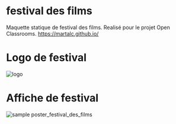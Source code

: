 # festival des films
Maquette statique de festival des films. Realisé pour le projet Open Classrooms.
https://martalc.github.io/

# Logo de festival

![logo](https://user-images.githubusercontent.com/72812884/178699641-49dd767b-1c22-4b48-9934-a01d6a083a3c.png)

# Affiche de festival

![sample poster_festival_des_films](https://user-images.githubusercontent.com/72812884/178701010-9161d1ea-868c-467c-9bd2-618e89ef6ef3.png)
